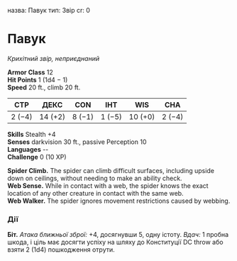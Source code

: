назва: Павук тип: Звір cr: 0

# Павук
_Крихітний звір, неприєднаний_

**Armor Class** 12    
**Hit Points** 1 (1d4 − 1)    
**Speed** 20 ft., climb 20 ft.

| СТР    | ДЕКС    | CON    | ІНТ    | WIS     | CHA    |
| ------ | ------- | ------ | ------ | ------- | ------ |
| 2 (−4) | 14 (+2) | 8 (−1) | 1 (−5) | 10 (+0) | 2 (−4) |

**Skills** Stealth +4    
**Senses** darkvision 30 ft., passive Perception 10    
**Languages** --    
**Challenge** 0 (10 XP)

**Spider Climb.** The spider can climb difficult surfaces, including upside down on ceilings, without needing to make an ability check.    
**Web Sense.** While in contact with a web, the spider knows the exact location of any other creature in contact with the same web.    
**Web Walker.** The spider ignores movement restrictions caused by webbing.

### Дії
**Біт.** _Атака ближньої зброї:_ +4, досягнувши 5, одну істоту. _Вдач:_ 1 пробна шкода, і ціль має досягти успіху на шляху до Конституції DC throw або взяти 2 (1d4) пошкодження отрути. 
